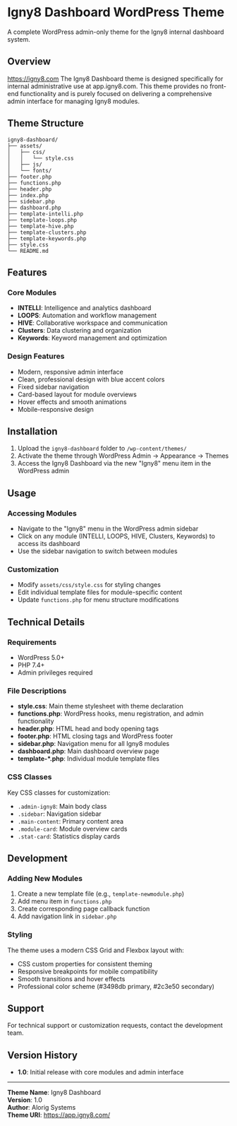# Igny8 Dashboard WordPress Theme

A complete WordPress admin-only theme for the Igny8 internal dashboard system.

## Overview
https://igny8.com
The Igny8 Dashboard theme is designed specifically for internal administrative use at app.igny8.com. This theme provides no front-end functionality and is purely focused on delivering a comprehensive admin interface for managing Igny8 modules.

## Theme Structure

```
igny8-dashboard/
├── assets/
│   ├── css/
│   │   └── style.css
│   ├── js/
│   └── fonts/
├── footer.php
├── functions.php
├── header.php
├── index.php
├── sidebar.php
├── dashboard.php
├── template-intelli.php
├── template-loops.php
├── template-hive.php
├── template-clusters.php
├── template-keywords.php
├── style.css
└── README.md
```

## Features

### Core Modules
- **INTELLI**: Intelligence and analytics dashboard
- **LOOPS**: Automation and workflow management
- **HIVE**: Collaborative workspace and communication
- **Clusters**: Data clustering and organization
- **Keywords**: Keyword management and optimization

### Design Features
- Modern, responsive admin interface
- Clean, professional design with blue accent colors
- Fixed sidebar navigation
- Card-based layout for module overviews
- Hover effects and smooth animations
- Mobile-responsive design

## Installation

1. Upload the `igny8-dashboard` folder to `/wp-content/themes/`
2. Activate the theme through WordPress Admin → Appearance → Themes
3. Access the Igny8 Dashboard via the new "Igny8" menu item in the WordPress admin

## Usage

### Accessing Modules
- Navigate to the "Igny8" menu in the WordPress admin sidebar
- Click on any module (INTELLI, LOOPS, HIVE, Clusters, Keywords) to access its dashboard
- Use the sidebar navigation to switch between modules

### Customization
- Modify `assets/css/style.css` for styling changes
- Edit individual template files for module-specific content
- Update `functions.php` for menu structure modifications

## Technical Details

### Requirements
- WordPress 5.0+
- PHP 7.4+
- Admin privileges required

### File Descriptions

- **style.css**: Main theme stylesheet with theme declaration
- **functions.php**: WordPress hooks, menu registration, and admin functionality
- **header.php**: HTML head and body opening tags
- **footer.php**: HTML closing tags and WordPress footer
- **sidebar.php**: Navigation menu for all Igny8 modules
- **dashboard.php**: Main dashboard overview page
- **template-*.php**: Individual module template files

### CSS Classes

Key CSS classes for customization:
- `.admin-igny8`: Main body class
- `.sidebar`: Navigation sidebar
- `.main-content`: Primary content area
- `.module-card`: Module overview cards
- `.stat-card`: Statistics display cards

## Development

### Adding New Modules
1. Create a new template file (e.g., `template-newmodule.php`)
2. Add menu item in `functions.php`
3. Create corresponding page callback function
4. Add navigation link in `sidebar.php`

### Styling
The theme uses a modern CSS Grid and Flexbox layout with:
- CSS custom properties for consistent theming
- Responsive breakpoints for mobile compatibility
- Smooth transitions and hover effects
- Professional color scheme (#3498db primary, #2c3e50 secondary)

## Support

For technical support or customization requests, contact the development team.

## Version History

- **1.0**: Initial release with core modules and admin interface

---

**Theme Name**: Igny8 Dashboard  
**Version**: 1.0  
**Author**: Alorig Systems  
**Theme URI**: https://app.igny8.com/
